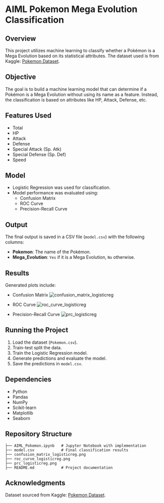 # AIML Pokemon Mega Evolution Classification

## Overview
This project utilizes machine learning to classify whether a Pokémon is a Mega Evolution based on its statistical attributes. The dataset used is from Kaggle: [Pokemon Dataset](https://www.kaggle.com/datasets/abcsds/pokemon/data).

## Objective
The goal is to build a machine learning model that can determine if a Pokémon is a Mega Evolution without using its name as a feature. Instead, the classification is based on attributes like HP, Attack, Defense, etc.

## Features Used
- Total
- HP
- Attack
- Defense
- Special Attack (Sp. Atk)
- Special Defense (Sp. Def)
- Speed

## Model
- Logistic Regression was used for classification.
- Model performance was evaluated using:
  - Confusion Matrix
  - ROC Curve
  - Precision-Recall Curve

## Output
The final output is saved in a CSV file (`model.csv`) with the following columns:
- **Pokemon**: The name of the Pokémon.
- **Mega_Evolution**: `Yes` if it is a Mega Evolution, `No` otherwise.

## Results
Generated plots include:
- Confusion Matrix
![confusion_matrix_logisticreg](https://github.com/user-attachments/assets/764b30e3-b423-4ad8-8ef0-87db7bdd7b14)

- ROC Curve
![roc_curve_logisticreg](https://github.com/user-attachments/assets/d4eae761-6ba3-4d3a-87bf-942100d12384)

- Precision-Recall Curve
![prc_logisticreg](https://github.com/user-attachments/assets/b458afc8-4593-41bb-8c5b-a36e1d65611a)


## Running the Project
1. Load the dataset (`Pokemon.csv`).
2. Train-test split the data.
3. Train the Logistic Regression model.
4. Generate predictions and evaluate the model.
5. Save the predictions in `model.csv`.

## Dependencies
- Python
- Pandas
- NumPy
- Scikit-learn
- Matplotlib
- Seaborn

## Repository Structure
```
├── AIML_Pokemon.ipynb   # Jupyter Notebook with implementation
├── model.csv            # Final classification results
├── confusion_matrix_logisticreg.png
├── roc_curve_logisticreg.png
├── prc_logisticreg.png
├── README.md            # Project documentation
```

## Acknowledgments
Dataset sourced from Kaggle: [Pokemon Dataset](https://www.kaggle.com/datasets/abcsds/pokemon/data).


